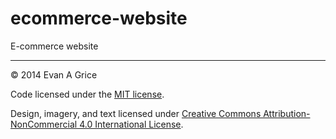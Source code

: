 ecommerce-website
=================

E-commerce website

---

© 2014 Evan A Grice

Code licensed under the [MIT license](LICENSE).

Design, imagery, and text licensed under [Creative Commons Attribution-NonCommercial 4.0 International License](http://creativecommons.org/licenses/by-nc/4.0/).